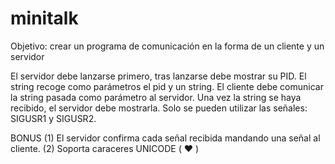 # minitalk

Objetivo: crear un programa de comunicación en la forma de un cliente y un servidor

El servidor debe lanzarse primero, tras lanzarse debe mostrar su PID.
El string recoge como parámetros el pid y un string.
El cliente debe comunicar la string pasada como parámetro al servidor. Una vez la string se haya recibido, el servidor debe mostrarla.
Solo se pueden utilizar las señales: SIGUSR1 y SIGUSR2.

BONUS
(1) El servidor confirma cada señal recibida mandando una señal al cliente.
(2) Soporta caraceres UNICODE ( ❤️ )
